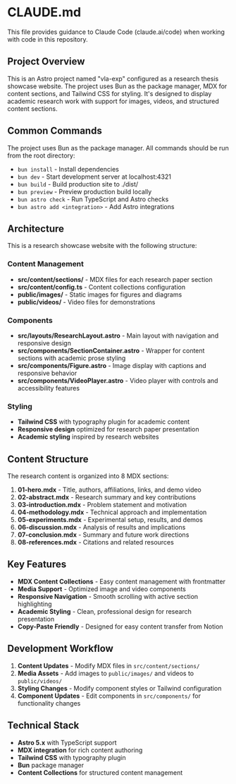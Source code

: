 # CLAUDE.md

This file provides guidance to Claude Code (claude.ai/code) when working with code in this repository.

## Project Overview

This is an Astro project named "vla-exp" configured as a research thesis showcase website. The project uses Bun as the package manager, MDX for content sections, and Tailwind CSS for styling. It's designed to display academic research work with support for images, videos, and structured content sections.

## Common Commands

The project uses Bun as the package manager. All commands should be run from the root directory:

- `bun install` - Install dependencies
- `bun dev` - Start development server at localhost:4321
- `bun build` - Build production site to ./dist/
- `bun preview` - Preview production build locally
- `bun astro check` - Run TypeScript and Astro checks
- `bun astro add <integration>` - Add Astro integrations

## Architecture

This is a research showcase website with the following structure:

### Content Management
- **src/content/sections/** - MDX files for each research paper section
- **src/content/config.ts** - Content collections configuration
- **public/images/** - Static images for figures and diagrams
- **public/videos/** - Video files for demonstrations

### Components
- **src/layouts/ResearchLayout.astro** - Main layout with navigation and responsive design
- **src/components/SectionContainer.astro** - Wrapper for content sections with academic prose styling
- **src/components/Figure.astro** - Image display with captions and responsive behavior
- **src/components/VideoPlayer.astro** - Video player with controls and accessibility features

### Styling
- **Tailwind CSS** with typography plugin for academic content
- **Responsive design** optimized for research paper presentation
- **Academic styling** inspired by research websites

## Content Structure

The research content is organized into 8 MDX sections:

1. **01-hero.mdx** - Title, authors, affiliations, links, and demo video
2. **02-abstract.mdx** - Research summary and key contributions
3. **03-introduction.mdx** - Problem statement and motivation
4. **04-methodology.mdx** - Technical approach and implementation
5. **05-experiments.mdx** - Experimental setup, results, and demos
6. **06-discussion.mdx** - Analysis of results and implications
7. **07-conclusion.mdx** - Summary and future work directions
8. **08-references.mdx** - Citations and related resources

## Key Features

- **MDX Content Collections** - Easy content management with frontmatter
- **Media Support** - Optimized image and video components
- **Responsive Navigation** - Smooth scrolling with active section highlighting
- **Academic Styling** - Clean, professional design for research presentation
- **Copy-Paste Friendly** - Designed for easy content transfer from Notion

## Development Workflow

1. **Content Updates** - Modify MDX files in `src/content/sections/`
2. **Media Assets** - Add images to `public/images/` and videos to `public/videos/`
3. **Styling Changes** - Modify component styles or Tailwind configuration
4. **Component Updates** - Edit components in `src/components/` for functionality changes

## Technical Stack

- **Astro 5.x** with TypeScript support
- **MDX integration** for rich content authoring
- **Tailwind CSS** with typography plugin
- **Bun** package manager
- **Content Collections** for structured content management